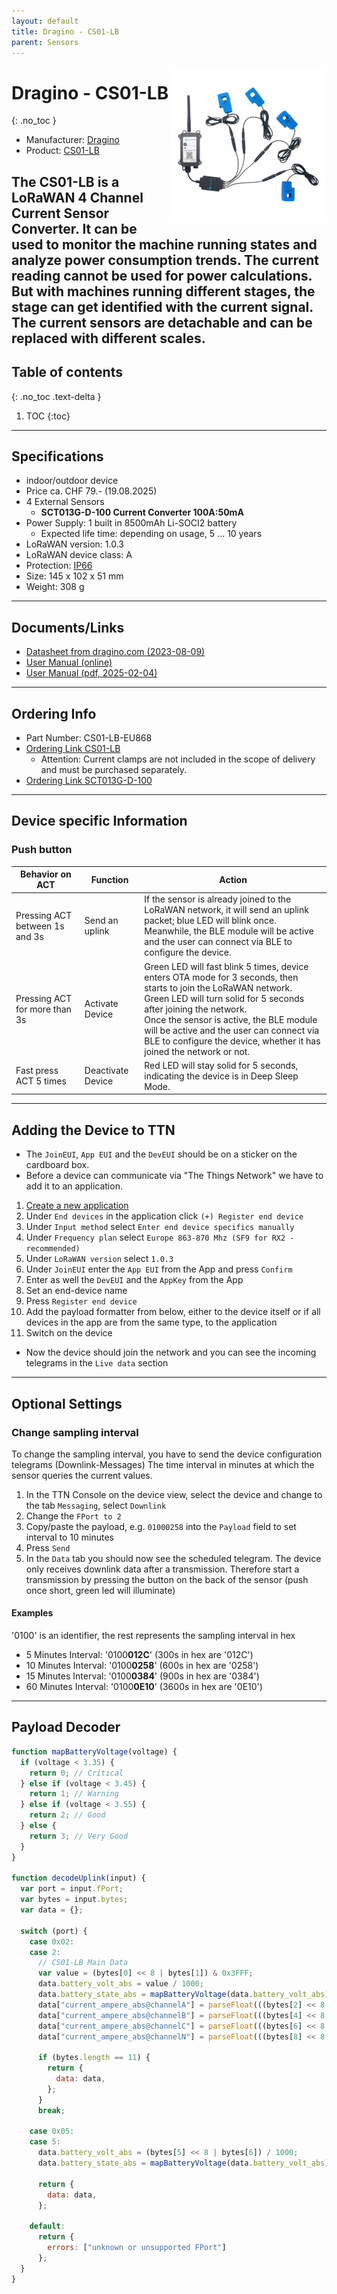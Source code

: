 ```yaml
---
layout: default
title: Dragino - CS01-LB
parent: Sensors
---
```


<img src="https://github.com/hslu-ige-laes/lora-devices-ttn/raw/master/docs/sensors/dragino-cs01-lb_01.jpg" width="250" align="right">

# Dragino - CS01-LB
{: .no_toc }

- Manufacturer: <a href="https://www.dragino.com/" target="_blank">Dragino</a>
- Product: <a href="https://www.dragino.com/products/distance-level-sensor/item/322-cs01-lb.html" target="_blank">CS01-LB</a>

The CS01-LB is a LoRaWAN 4 Channel Current Sensor Converter. It can be used to monitor the machine running states and analyze power consumption trends.
The current reading cannot be used for power calculations. But with machines running different stages, the stage can get identified with the current signal.
The current sensors are detachable and can be replaced with different scales.
---

## Table of contents
{: .no_toc .text-delta }

1. TOC
{:toc}

---

## Specifications

- indoor/outdoor device
- Price ca. CHF 79.- (19.08.2025)
- 4 External Sensors
  - **SCT013G-D-100 Current Converter 100A:50mA**
- Power Supply: 1 built in 8500mAh Li-SOCI2 battery
  - Expected life time: depending on usage, 5 ... 10 years
- LoRaWAN version: 1.0.3
- LoRaWAN device class: A
- Protection: [IP66](https://en.wikipedia.org/wiki/IP_Code)
- Size: 145 x 102 x 51 mm
- Weight: 308 g

---

## Documents/Links
- [Datasheet from dragino.com (2023-08-09)](https://github.com/hslu-ige-laes/lora-devices-ttn/raw/master/docs/sensors/dragino-cs01-lb_02.pdf)
- [User Manual (online)](https://wiki.dragino.com/xwiki/bin/view/Main/User%20Manual%20for%20LoRaWAN%20End%20Nodes/CS01-LB_LoRaWAN_4_Channels_Current_Sensor_Converter_User_Manual/)
- [User Manual (pdf, 2025-02-04)](https://github.com/hslu-ige-laes/lora-devices-ttn/raw/master/docs/sensors/dragino-cs01-lb_03.pdf)

---

## Ordering Info
- Part Number: CS01-LB-EU868
- [Ordering Link CS01-LB](https://www.bastelgarage.ch/lsn50v2-d23-lorawan-3-kanal-temperatursensor-node-868mhz?search=lsn50%20v2)
  - Attention: Current clamps are not included in the scope of delivery and must be purchased separately.
- [Ordering Link SCT013G-D-100](https://www.bastelgarage.ch/sct013g-d-100-stromwandler-100a-50ma?search=Dragino%20Stromwandler)

---

## Device specific Information

### Push button

| Behavior on ACT | Function | Action |
|---|---|---|
| Pressing ACT between 1s and 3s | Send an uplink | If the sensor is already joined to the LoRaWAN network, it will send an uplink packet; blue LED will blink once. <br>Meanwhile, the BLE module will be active and the user can connect via BLE to configure the device. |
| Pressing ACT for more than 3s | Activate Device | Green LED will fast blink 5 times, device enters OTA mode for 3 seconds, then starts to join the LoRaWAN network. <br>Green LED will turn solid for 5 seconds after joining the network. <br>Once the sensor is active, the BLE module will be active and the user can connect via BLE to configure the device, whether it has joined the network or not. |
| Fast press ACT 5 times | Deactivate Device | Red LED will stay solid for 5 seconds, indicating the device is in Deep Sleep Mode. |

---

## Adding the Device to TTN
- The `JoinEUI`, `App EUI` and the `DevEUI` should be on a sticker on the cardboard box.
- Before a device can communicate via "The Things Network" we have to add it to an application.<br>

1. [Create a new application](https://hslu-ige-laes.github.io/lora-devices-ttn/docs/getting_started#create-a-new-application)
2. Under `End devices` in the application click `(+) Register end device`
3. Under `Input method` select `Enter end device specifics manually`
4. Under `Frequency plan` select `Europe 863-870 Mhz (SF9 for RX2 - recommended)`
5. Under `LoRaWAN version` select `1.0.3`
5. Under `JoinEUI` enter the `App EUI` from the App and press `Confirm`
6. Enter as well the `DevEUI` and the `AppKey` from the App
7. Set an end-device name
8. Press `Register end device`
9. Add the payload formatter from below, either to the device itself or if all devices in the app are from the same type, to the application
10. Switch on the device

- Now the device should join the network and you can see the incoming telegrams in the `Live data` section

---

## Optional Settings

### Change sampling interval
To change the sampling interval, you have to send the device configuration telegrams (Downlink-Messages)
The time interval in minutes at which the sensor queries the current values.

1. In the TTN Console on the device view, select the device and change to the tab `Messaging`, select `Downlink`
2. Change the `FPort to 2`
3. Copy/paste the payload, e.g. `01000258` into the `Payload` field to set interval to 10 minutes
4. Press `Send`
5. In the `Data` tab you should now see the scheduled telegram. The device only receives downlink data after a transmission. Therefore start a transmission by pressing the button on the back of the sensor (push once short, green led will illuminate)

#### Examples
'0100' is an identifier, the rest represents the sampling interval in hex

-	5 Minutes Interval:  '0100**012C**' (300s in hex are '012C')
-	10 Minutes Interval:  '0100**0258**' (600s in hex are '0258')
-	15 Minutes Interval: '0100**0384**' (900s in hex are '0384')
-	60 Minutes Interval: '0100**0E10**' (3600s in hex are '0E10')

---

## Payload Decoder

```javascript
function mapBatteryVoltage(voltage) {
  if (voltage < 3.35) {
    return 0; // Critical
  } else if (voltage < 3.45) {
    return 1; // Warning
  } else if (voltage < 3.55) {
    return 2; // Good
  } else {
    return 3; // Very Good
  }
}

function decodeUplink(input) {
  var port = input.fPort;
  var bytes = input.bytes;
  var data = {};

  switch (port) {
    case 0x02:
    case 2:
      // CS01-LB Main Data
      var value = (bytes[0] << 8 | bytes[1]) & 0x3FFF;
      data.battery_volt_abs = value / 1000;
      data.battery_state_abs = mapBatteryVoltage(data.battery_volt_abs);
      data["current_ampere_abs@channelA"] = parseFloat(((bytes[2] << 8 | bytes[3]) / 100).toFixed(2));
      data["current_ampere_abs@channelB"] = parseFloat(((bytes[4] << 8 | bytes[5]) / 100).toFixed(2));
      data["current_ampere_abs@channelC"] = parseFloat(((bytes[6] << 8 | bytes[7]) / 100).toFixed(2));
      data["current_ampere_abs@channelN"] = parseFloat(((bytes[8] << 8 | bytes[9]) / 100).toFixed(2));

      if (bytes.length == 11) {
        return {
          data: data,
        };
      }
      break;

    case 0x05:
    case 5:      
      data.battery_volt_abs = (bytes[5] << 8 | bytes[6]) / 1000;
      data.battery_state_abs = mapBatteryVoltage(data.battery_volt_abs);

      return {
        data: data,
      };

    default:
      return {
        errors: ["unknown or unsupported FPort"]
      };
  }
}
```